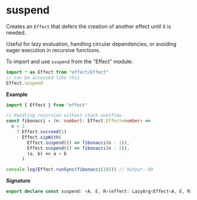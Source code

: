 # suspend

Creates an `Effect` that defers the creation of another effect until it is needed.

Useful for lazy evaluation, handling circular dependencies, or avoiding eager execution in recursive functions.

To import and use `suspend` from the "Effect" module:

```ts
import * as Effect from "effect/Effect"
// Can be accessed like this
Effect.suspend
```

**Example**

```ts
import { Effect } from "effect"

// Handling recursion without stack overflow
const fibonacci = (n: number): Effect.Effect<number> =>
  n < 2
    ? Effect.succeed(1)
    : Effect.zipWith(
        Effect.suspend(() => fibonacci(n - 1)),
        Effect.suspend(() => fibonacci(n - 2)),
        (a, b) => a + b
      )

console.log(Effect.runSync(fibonacci(10))) // Output: 89
```

**Signature**

```ts
export declare const suspend: <A, E, R>(effect: LazyArg<Effect<A, E, R>>) => Effect<A, E, R>
```
